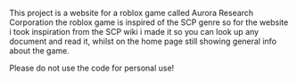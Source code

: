 This project is a website for a roblox game called Aurora Research Corporation
the roblox game is inspired of the SCP genre so for the website i took inspiration from the SCP wiki
i made it so you can look up any document and read it, whilst on the home page still showing general info about the game.

Please do not use the code for personal use!
